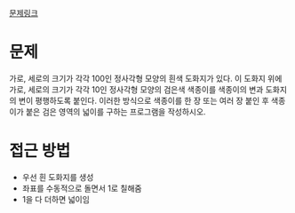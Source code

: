 [문제링크](https://www.acmicpc.net/problem/2563)

# 문제
가로, 세로의 크기가 각각 100인 정사각형 모양의 흰색 도화지가 있다. 이 도화지 위에 가로, 세로의 크기가 각각 10인 정사각형 모양의 검은색 색종이를 색종이의 변과 도화지의 변이 평행하도록 붙인다. 이러한 방식으로 색종이를 한 장 또는 여러 장 붙인 후 색종이가 붙은 검은 영역의 넓이를 구하는 프로그램을 작성하시오.

# 접근 방법
+ 우선 흰 도화지를 생성
+ 좌표를 수동적으로 돌면서 1로 칠해줌
+ 1을 다 더하면 넓이임 
